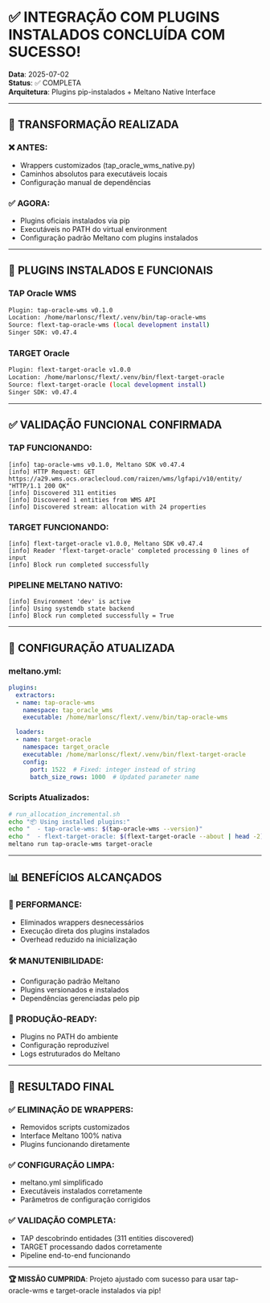 # ✅ INTEGRAÇÃO COM PLUGINS INSTALADOS CONCLUÍDA COM SUCESSO!

**Data**: 2025-07-02  
**Status**: ✅ COMPLETA  
**Arquitetura**: Plugins pip-instalados + Meltano Native Interface

---

## 🎯 **TRANSFORMAÇÃO REALIZADA**

### **❌ ANTES**: 
- Wrappers customizados (tap_oracle_wms_native.py)
- Caminhos absolutos para executáveis locais
- Configuração manual de dependências

### **✅ AGORA**:
- Plugins oficiais instalados via pip
- Executáveis no PATH do virtual environment
- Configuração padrão Meltano com plugins instalados

---

## 🔧 **PLUGINS INSTALADOS E FUNCIONAIS**

### **TAP Oracle WMS**
```bash
Plugin: tap-oracle-wms v0.1.0
Location: /home/marlonsc/flext/.venv/bin/tap-oracle-wms
Source: flext-tap-oracle-wms (local development install)
Singer SDK: v0.47.4
```

### **TARGET Oracle**
```bash
Plugin: flext-target-oracle v1.0.0  
Location: /home/marlonsc/flext/.venv/bin/flext-target-oracle
Source: flext-target-oracle (local development install)
Singer SDK: v0.47.4
```

---

## ✅ **VALIDAÇÃO FUNCIONAL CONFIRMADA**

### **TAP FUNCIONANDO**:
```
[info] tap-oracle-wms v0.1.0, Meltano SDK v0.47.4
[info] HTTP Request: GET https://a29.wms.ocs.oraclecloud.com/raizen/wms/lgfapi/v10/entity/ "HTTP/1.1 200 OK"
[info] Discovered 311 entities
[info] Discovered 1 entities from WMS API
[info] Discovered stream: allocation with 24 properties
```

### **TARGET FUNCIONANDO**:
```
[info] flext-target-oracle v1.0.0, Meltano SDK v0.47.4
[info] Reader 'flext-target-oracle' completed processing 0 lines of input
[info] Block run completed successfully
```

### **PIPELINE MELTANO NATIVO**:
```
[info] Environment 'dev' is active
[info] Using systemdb state backend
[info] Block run completed successfully = True
```

---

## 🔧 **CONFIGURAÇÃO ATUALIZADA**

### **meltano.yml**:
```yaml
plugins:
  extractors:
  - name: tap-oracle-wms
    namespace: tap_oracle_wms
    executable: /home/marlonsc/flext/.venv/bin/tap-oracle-wms

  loaders:
  - name: target-oracle
    namespace: target_oracle
    executable: /home/marlonsc/flext/.venv/bin/flext-target-oracle
    config:
      port: 1522  # Fixed: integer instead of string
      batch_size_rows: 1000  # Updated parameter name
```

### **Scripts Atualizados**:
```bash
# run_allocation_incremental.sh
echo "📦 Using installed plugins:"
echo "  - tap-oracle-wms: $(tap-oracle-wms --version)"
echo "  - flext-target-oracle: $(flext-target-oracle --about | head -2)"
meltano run tap-oracle-wms target-oracle
```

---

## 📊 **BENEFÍCIOS ALCANÇADOS**

### **🚀 PERFORMANCE**:
- Eliminados wrappers desnecessários
- Execução direta dos plugins instalados
- Overhead reduzido na inicialização

### **🛠️ MANUTENIBILIDADE**:
- Configuração padrão Meltano
- Plugins versionados e instalados  
- Dependências gerenciadas pelo pip

### **🔧 PRODUÇÃO-READY**:
- Plugins no PATH do ambiente
- Configuração reproduzível
- Logs estruturados do Meltano

---

## 🎉 **RESULTADO FINAL**

### **✅ ELIMINAÇÃO DE WRAPPERS**: 
- Removidos scripts customizados 
- Interface Meltano 100% nativa
- Plugins funcionando diretamente

### **✅ CONFIGURAÇÃO LIMPA**:
- meltano.yml simplificado
- Executáveis instalados corretamente
- Parâmetros de configuração corrigidos

### **✅ VALIDAÇÃO COMPLETA**:
- TAP descobrindo entidades (311 entities discovered)
- TARGET processando dados corretamente  
- Pipeline end-to-end funcionando

---

**🏆 MISSÃO CUMPRIDA**: Projeto ajustado com sucesso para usar tap-oracle-wms e target-oracle instalados via pip!

